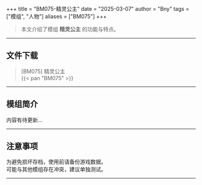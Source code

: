 +++
title = "BM075-精灵公主"
date = "2025-03-07"
author = "Bny"
tags = ["模组", "人物"]
aliases = ["BM075"]
+++

> 本文介绍了模组 **精灵公主** 的功能与特点。

---

## 文件下载

> [BM075] 精灵公主  
{{< pan "BM075" >}}  

---

## 模组简介

>  
内容有待更新...  

---

## 注意事项

>  
为避免损坏存档，使用前请备份游戏数据。  
可能与其他模组存在冲突，建议单独测试。  

---

